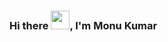 ### Hi there <img src="https://www.google.com/url?sa=i&url=https%3A%2F%2Fcliply.co%2Fclip%2Fwaving-hand%2F&psig=AOvVaw1s_Jxh5HqLGn4wgujp0XGM&ust=1621103259204000&source=images&cd=vfe&ved=0CAIQjRxqFwoTCLjVrrPmyfACFQAAAAAdAAAAABAD" width="30px" >, I'm Monu Kumar

<!--
**monukmodi/monukmodi** is a ✨ _special_ ✨ repository because its `README.md` (this file) appears on your GitHub profile.

Here are some ideas to get you started:

- 🔭 I’m currently working on ...
- 🌱 I’m currently learning ...
- 👯 I’m looking to collaborate on ...
- 🤔 I’m looking for help with ...
- 💬 Ask me about ...
- 📫 How to reach me: ...
- 😄 Pronouns: ...
- ⚡ Fun fact: ...
-->
